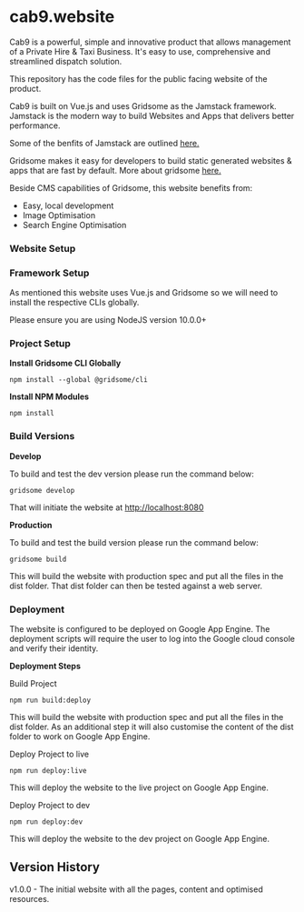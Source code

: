 # cab9.website

Cab9 is a powerful, simple and innovative product that allows management of a Private Hire & Taxi Business.
It's easy to use, comprehensive and streamlined dispatch solution.

This repository has the code files for the public facing website of the product.

Cab9 is built on Vue.js and uses Gridsome as the Jamstack framework.
Jamstack is the modern way to build Websites and Apps that delivers better performance.

Some of the benfits of Jamstack are outlined [here.](https://jamstack.org/why-jamstack/)

Gridsome makes it easy for developers to build static generated websites & apps that are fast by default.
More about gridsome [here.](https://gridsome.org/)

Beside CMS capabilities of Gridsome, this website benefits from:

* Easy, local development
* Image Optimisation
* Search Engine Optimisation

### Website Setup

### Framework Setup
As mentioned this website uses Vue.js and Gridsome so we will need to install the respective CLIs globally.

Please ensure you are using NodeJS version 10.0.0+


### Project Setup

**Install Gridsome CLI Globally**
```
npm install --global @gridsome/cli
```

**Install NPM Modules**

```
npm install
```

### Build Versions

**Develop**

To build and test the dev version please run the command below:
```
gridsome develop
```
That will initiate the website at [http://localhost:8080](http://localhost:8080)

**Production**

To build and test the build version please run the command below:

```
gridsome build
```

This will build the website with production spec and put all the files in the dist folder. That dist folder can then be 
tested against a web server.


### Deployment

The website is configured to be deployed on Google App Engine. The deployment scripts will require the user to log 
into the Google cloud console and verify their identity. 

**Deployment Steps**

Build Project
```
npm run build:deploy
```
This will build the website with production spec and put all the files in the dist folder.
As an additional step it will also customise the content of the dist folder to work on Google App Engine.


Deploy Project to live
```
npm run deploy:live
```
This will deploy the website to the live project on Google App Engine.

Deploy Project to dev
```
npm run deploy:dev
```
This will deploy the website to the dev project on Google App Engine.


## Version History

v1.0.0 - The initial website with all the pages, content and optimised resources.

